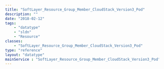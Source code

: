 ```yaml
---
title: "SoftLayer_Resource_Group_Member_CloudStack_Version3_Pod"
description: ""
date: "2018-02-12"
tags:
    - "datatype"
    - "sldn"
    - "Resource"
classes:
    - "SoftLayer_Resource_Group_Member_CloudStack_Version3_Pod"
type: "reference"
layout: "datatype"
mainService : "SoftLayer_Resource_Group_Member_CloudStack_Version3_Pod"
---
```


